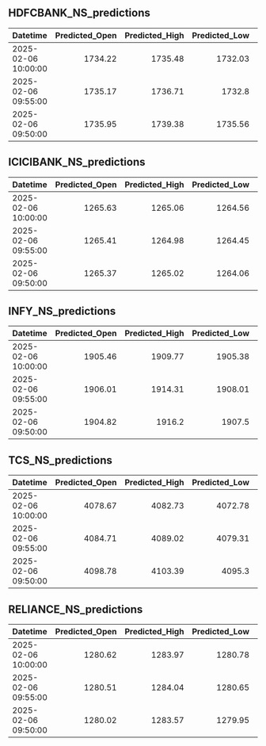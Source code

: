 ## HDFCBANK_NS_predictions
| Datetime            |   Predicted_Open |   Predicted_High |   Predicted_Low |   Predicted_Close |   Predicted_Volume |
|:--------------------|-----------------:|-----------------:|----------------:|------------------:|-------------------:|
| 2025-02-06 10:00:00 |          1734.22 |          1735.48 |         1732.03 |           1734.06 |             136538 |
| 2025-02-06 09:55:00 |          1735.17 |          1736.71 |         1732.8  |           1734.5  |             173100 |
| 2025-02-06 09:50:00 |          1735.95 |          1739.38 |         1735.56 |           1736.46 |             218021 |

## ICICIBANK_NS_predictions
| Datetime            |   Predicted_Open |   Predicted_High |   Predicted_Low |   Predicted_Close |   Predicted_Volume |
|:--------------------|-----------------:|-----------------:|----------------:|------------------:|-------------------:|
| 2025-02-06 10:00:00 |          1265.63 |          1265.06 |         1264.56 |           1266.8  |            70967.5 |
| 2025-02-06 09:55:00 |          1265.41 |          1264.98 |         1264.45 |           1266.53 |            77863.6 |
| 2025-02-06 09:50:00 |          1265.37 |          1265.02 |         1264.06 |           1266.36 |           120318   |

## INFY_NS_predictions
| Datetime            |   Predicted_Open |   Predicted_High |   Predicted_Low |   Predicted_Close |   Predicted_Volume |
|:--------------------|-----------------:|-----------------:|----------------:|------------------:|-------------------:|
| 2025-02-06 10:00:00 |          1905.46 |          1909.77 |         1905.38 |           1908.78 |            81496.1 |
| 2025-02-06 09:55:00 |          1906.01 |          1914.31 |         1908.01 |           1911.26 |           103407   |
| 2025-02-06 09:50:00 |          1904.82 |          1916.2  |         1907.5  |           1909.27 |           142695   |

## TCS_NS_predictions
| Datetime            |   Predicted_Open |   Predicted_High |   Predicted_Low |   Predicted_Close |   Predicted_Volume |
|:--------------------|-----------------:|-----------------:|----------------:|------------------:|-------------------:|
| 2025-02-06 10:00:00 |          4078.67 |          4082.73 |         4072.78 |           4077.74 |            27811   |
| 2025-02-06 09:55:00 |          4084.71 |          4089.02 |         4079.31 |           4084.58 |            30389.8 |
| 2025-02-06 09:50:00 |          4098.78 |          4103.39 |         4095.3  |           4100.41 |            30389.6 |

## RELIANCE_NS_predictions
| Datetime            |   Predicted_Open |   Predicted_High |   Predicted_Low |   Predicted_Close |   Predicted_Volume |
|:--------------------|-----------------:|-----------------:|----------------:|------------------:|-------------------:|
| 2025-02-06 10:00:00 |          1280.62 |          1283.97 |         1280.78 |           1280.53 |             167534 |
| 2025-02-06 09:55:00 |          1280.51 |          1284.04 |         1280.65 |           1280.71 |             196397 |
| 2025-02-06 09:50:00 |          1280.02 |          1283.57 |         1279.95 |           1280.66 |             224712 |

